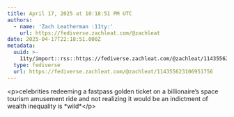 ```yaml
---
title: April 17, 2025 at 10:18:51 PM UTC
authors:
  - name: 'Zach Leatherman :11ty:'
    url: https://fediverse.zachleat.com/@zachleat
date: 2025-04-17T22:18:51.000Z
metadata:
  uuid: >-
    11ty/import::rss::https://fediverse.zachleat.com/@zachleat/114355623106951756
  type: fediverse
  url: https://fediverse.zachleat.com/@zachleat/114355623106951756
---
```

\<p>celebrities redeeming a fastpass golden ticket on a billionaire’s space tourism amusement ride and not realizing it would be an indictment of wealth inequality is \*wild\*\</p>